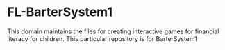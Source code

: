 # FL-BarterSystem1
This domain maintains the files for creating interactive games for financial literacy for children. This particular repository is for BarterSystem1
